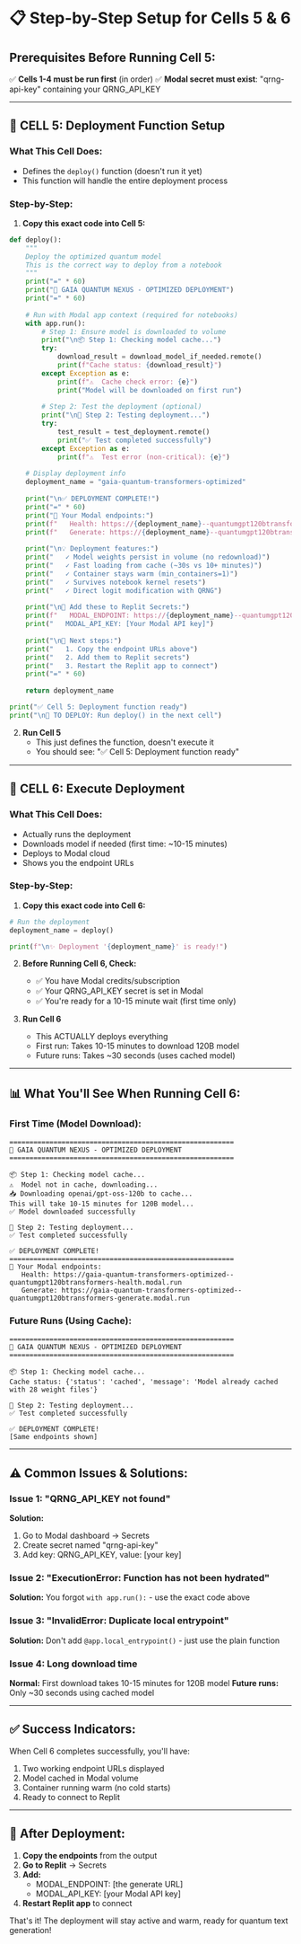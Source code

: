 # 📋 Step-by-Step Setup for Cells 5 & 6

## Prerequisites Before Running Cell 5:
✅ **Cells 1-4 must be run first** (in order)
✅ **Modal secret must exist**: "qrng-api-key" containing your QRNG_API_KEY

---

## 🔧 CELL 5: Deployment Function Setup

### What This Cell Does:
- Defines the `deploy()` function (doesn't run it yet)
- This function will handle the entire deployment process

### Step-by-Step:

1. **Copy this exact code into Cell 5:**
```python
def deploy():
    """
    Deploy the optimized quantum model
    This is the correct way to deploy from a notebook
    """
    print("=" * 60)
    print("🌌 GAIA QUANTUM NEXUS - OPTIMIZED DEPLOYMENT")
    print("=" * 60)
    
    # Run with Modal app context (required for notebooks)
    with app.run():
        # Step 1: Ensure model is downloaded to volume
        print("\n📦 Step 1: Checking model cache...")
        try:
            download_result = download_model_if_needed.remote()
            print(f"Cache status: {download_result}")
        except Exception as e:
            print(f"⚠️  Cache check error: {e}")
            print("Model will be downloaded on first run")
        
        # Step 2: Test the deployment (optional)
        print("\n🧪 Step 2: Testing deployment...")
        try:
            test_result = test_deployment.remote()
            print("✅ Test completed successfully")
        except Exception as e:
            print(f"⚠️  Test error (non-critical): {e}")
    
    # Display deployment info
    deployment_name = "gaia-quantum-transformers-optimized"
    
    print("\n✅ DEPLOYMENT COMPLETE!")
    print("=" * 60)
    print("📍 Your Modal endpoints:")
    print(f"   Health: https://{deployment_name}--quantumgpt120btransformers-health.modal.run")
    print(f"   Generate: https://{deployment_name}--quantumgpt120btransformers-generate.modal.run")
    
    print("\n💡 Deployment features:")
    print("   ✓ Model weights persist in volume (no redownload)")
    print("   ✓ Fast loading from cache (~30s vs 10+ minutes)")
    print("   ✓ Container stays warm (min_containers=1)")
    print("   ✓ Survives notebook kernel resets")
    print("   ✓ Direct logit modification with QRNG")
    
    print("\n🔑 Add these to Replit Secrets:")
    print(f"   MODAL_ENDPOINT: https://{deployment_name}--quantumgpt120btransformers-generate.modal.run")
    print("   MODAL_API_KEY: [Your Modal API key]")
    
    print("\n📝 Next steps:")
    print("   1. Copy the endpoint URLs above")
    print("   2. Add them to Replit secrets")
    print("   3. Restart the Replit app to connect")
    print("=" * 60)
    
    return deployment_name

print("✅ Cell 5: Deployment function ready")
print("\n🚀 TO DEPLOY: Run deploy() in the next cell")
```

2. **Run Cell 5**
   - This just defines the function, doesn't execute it
   - You should see: "✅ Cell 5: Deployment function ready"

---

## 🚀 CELL 6: Execute Deployment

### What This Cell Does:
- Actually runs the deployment
- Downloads model if needed (first time: ~10-15 minutes)
- Deploys to Modal cloud
- Shows you the endpoint URLs

### Step-by-Step:

1. **Copy this exact code into Cell 6:**
```python
# Run the deployment
deployment_name = deploy()

print(f"\n✨ Deployment '{deployment_name}' is ready!")
```

2. **Before Running Cell 6, Check:**
   - ✅ You have Modal credits/subscription
   - ✅ Your QRNG_API_KEY secret is set in Modal
   - ✅ You're ready for a 10-15 minute wait (first time only)

3. **Run Cell 6**
   - This ACTUALLY deploys everything
   - First run: Takes 10-15 minutes to download 120B model
   - Future runs: Takes ~30 seconds (uses cached model)

---

## 📊 What You'll See When Running Cell 6:

### First Time (Model Download):
```
========================================================
🌌 GAIA QUANTUM NEXUS - OPTIMIZED DEPLOYMENT
========================================================

📦 Step 1: Checking model cache...
⚠️  Model not in cache, downloading...
📥 Downloading openai/gpt-oss-120b to cache...
This will take 10-15 minutes for 120B model...
✅ Model downloaded successfully

🧪 Step 2: Testing deployment...
✅ Test completed successfully

✅ DEPLOYMENT COMPLETE!
========================================================
📍 Your Modal endpoints:
   Health: https://gaia-quantum-transformers-optimized--quantumgpt120btransformers-health.modal.run
   Generate: https://gaia-quantum-transformers-optimized--quantumgpt120btransformers-generate.modal.run
```

### Future Runs (Using Cache):
```
========================================================
🌌 GAIA QUANTUM NEXUS - OPTIMIZED DEPLOYMENT
========================================================

📦 Step 1: Checking model cache...
Cache status: {'status': 'cached', 'message': 'Model already cached with 28 weight files'}

🧪 Step 2: Testing deployment...
✅ Test completed successfully

✅ DEPLOYMENT COMPLETE!
[Same endpoints shown]
```

---

## ⚠️ Common Issues & Solutions:

### Issue 1: "QRNG_API_KEY not found"
**Solution:** 
1. Go to Modal dashboard → Secrets
2. Create secret named "qrng-api-key"
3. Add key: QRNG_API_KEY, value: [your key]

### Issue 2: "ExecutionError: Function has not been hydrated"
**Solution:** You forgot `with app.run():` - use the exact code above

### Issue 3: "InvalidError: Duplicate local entrypoint"
**Solution:** Don't add `@app.local_entrypoint()` - just use the plain function

### Issue 4: Long download time
**Normal:** First download takes 10-15 minutes for 120B model
**Future runs:** Only ~30 seconds using cached model

---

## ✅ Success Indicators:

When Cell 6 completes successfully, you'll have:
1. Two working endpoint URLs displayed
2. Model cached in Modal volume
3. Container running warm (no cold starts)
4. Ready to connect to Replit

---

## 🔗 After Deployment:

1. **Copy the endpoints** from the output
2. **Go to Replit** → Secrets
3. **Add:**
   - MODAL_ENDPOINT: [the generate URL]
   - MODAL_API_KEY: [your Modal API key]
4. **Restart Replit app** to connect

That's it! The deployment will stay active and warm, ready for quantum text generation!